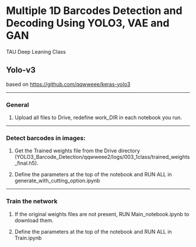 # Multiple 1D Barcodes Detection and Decoding Using YOLO3, VAE and GAN
TAU Deep Leaning Class




## Yolo-v3

based on https://github.com/qqwweee/keras-yolo3

---------------------------

### General

1. Upload all files to Drive, redefine work_DIR in each notebook you run.



---------------------------

### Detect barcodes in images:

1. Get the Trained weights file from the Drive directory (YOLO3_Barcode_Detection/qqwweee2/logs/003_1class/trained_weights_final.h5).

2. Define the parameters at the top of the notebook and RUN ALL in generate_with_cutting_option.ipynb 

---------------------------

### Train the network

1. If the original weights files are not present, RUN Main_notebook.ipynb to download them.

2. Define the parameters at the top of the notebook and RUN ALL in Train.ipynb 
